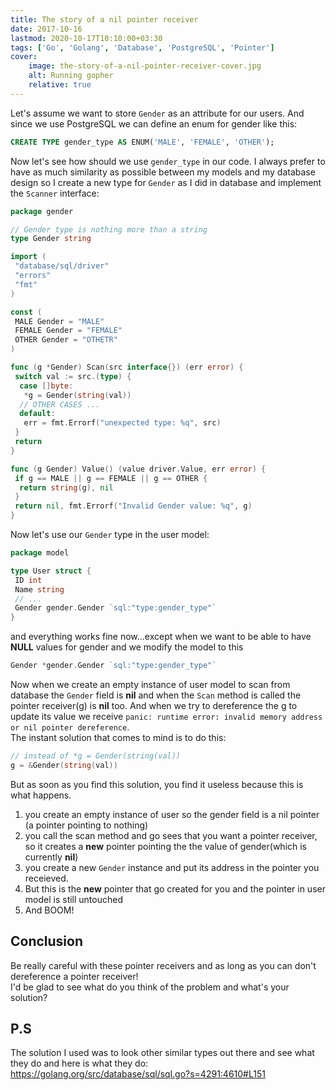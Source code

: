 ```yaml
---
title: The story of a nil pointer receiver
date: 2017-10-16
lastmod: 2020-10-17T10:10:00+03:30
tags: ['Go', 'Golang', 'Database', 'PostgreSQL', 'Pointer']
cover:
    image: the-story-of-a-nil-pointer-receiver-cover.jpg
    alt: Running gopher
    relative: true
---
```


Let's assume we want to store `Gender` as an attribute for our users.
And since we use PostgreSQL we can define an enum for gender like this:

<!--more-->

```sql
CREATE TYPE gender_type AS ENUM('MALE', 'FEMALE', 'OTHER');
```

Now let's see how should we use `gender_type` in our code.
I always prefer to have as much similarity as possible between my models and my database design so I create a new type for `Gender` as I did in database and implement the `Scanner` interface:

```go
package gender

// Gender type is nothing more than a string
type Gender string

import (
 "database/sql/driver"
 "errors"
 "fmt"
)

const (
 MALE Gender = "MALE"
 FEMALE Gender = "FEMALE"
 OTHER Gender = "OTHETR"
)

func (g *Gender) Scan(src interface{}) (err error) {
 switch val := src.(type) {
  case []byte:
   *g = Gender(string(val))
  // OTHER CASES ...
  default:
   err = fmt.Errorf("unexpected type: %q", src)
 }
 return
}

func (g Gender) Value() (value driver.Value, err error) {
 if g == MALE || g == FEMALE || g == OTHER {
  return string(g), nil
 }
 return nil, fmt.Errorf("Invalid Gender value: %q", g)
}
```

Now let's use our `Gender` type in the user model:

```go
package model

type User struct {
 ID int
 Name string
 // ...
 Gender gender.Gender `sql:"type:gender_type"`
}
```

and everything works fine now...except when we want to be able to have **NULL** values for gender and we modify the model to this

```go
Gender *gender.Gender `sql:"type:gender_type"`
```

Now when we create an empty instance of user model to scan from database the `Gender` field is **nil** and when the `Scan` method is called the pointer receiver(g) is **nil** too. And when we try to dereference the g to update its value we receive `panic: runtime error: invalid memory address or nil pointer dereference`.  
The instant solution that comes to mind is to do this:

```go
// instead of *g = Gender(string(val))
g = &Gender(string(val))
```

But as soon as you find this solution, you find it useless because this is what happens.

1. you create an empty instance of user so the gender field is a nil pointer (a pointer pointing to nothing)
2. you call the scan method and go sees that you want a pointer receiver, so it creates a **new** pointer pointing the the value of gender(which is currently **nil**)
3. you create a new `Gender` instance and put its address in the pointer you receieved.
4. But this is the **new** pointer that go created for you and the pointer in user model is still untouched
5. And BOOM!

## Conclusion

Be really careful with these pointer receivers and as long as you can don't dereference a pointer receiver!  
I'd be glad to see what do you think of the problem and what's your solution?

## P.S

The solution I used was to look other similar types out there and see what they do and here is what they do:
<https://golang.org/src/database/sql/sql.go?s=4291:4610#L151>
